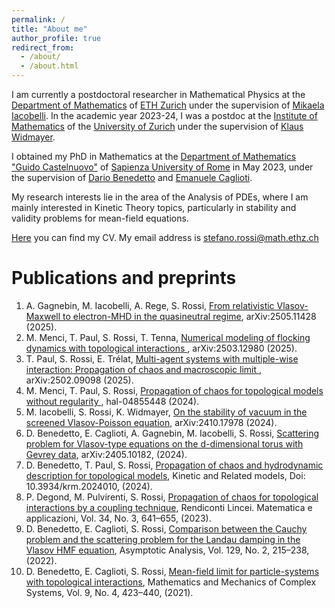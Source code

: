 ```yaml
---
permalink: /
title: "About me"
author_profile: true
redirect_from: 
  - /about/
  - /about.html
---
```


I am currently a postdoctoral researcher in Mathematical Physics at the [Department of Mathematics](https://math.ethz.ch/) of [ETH Zurich](https://ethz.ch/de.html) under the supervision of [Mikaela Iacobelli](https://people.math.ethz.ch/~imikaela/home).
In the academic year 2023-24, I was a postdoc at the [Institute of Mathematics](https://www.math.uzh.ch/en/home) of the [University of Zurich](https://www.uzh.ch/en.html) under the supervision of [Klaus Widmayer](https://www.math.uzh.ch/en/people?semId=43&key1=32674&L=1).

I obtained my PhD in Mathematics at the [Department of Mathematics "Guido Castelnuovo"](https://www.mat.uniroma1.it/en) of [Sapienza University of Rome](https://www.uniroma1.it/en/pagina-strutturale/home) in May 2023, under the supervision of [Dario Benedetto](http://brazil.mat.uniroma1.it/dario/) and [Emanuele Caglioti](https://sites.google.com/site/ecaglioti/Home). 

My research interests lie in the area of the Analysis of PDEs, where I am mainly interested in Kinetic Theory topics, particularly in stability and validity problems for mean-field equations.

[Here](https://stefrossi.github.io/files/CV_Rossi_Stefano.pdf) you can find my CV. My email address is stefano.rossi@math.ethz.ch

Publications and preprints 
======


1. A. Gagnebin, M. Iacobelli, A. Rege, S. Rossi, [From relativistic Vlasov-Maxwell to electron-MHD in the quasineutral regime](https://arxiv.org/abs/2505.11428), arXiv:2505.11428 (2025).
1. M. Menci, T. Paul, S. Rossi, T. Tenna, [Numerical modeling of flocking dynamics with topological interactions
](https://arxiv.org/abs/2503.12980), arXiv:2503.12980 (2025).
1. T. Paul, S. Rossi, E. Trélat, [Multi-agent systems with multiple-wise interaction: Propagation of chaos and macroscopic limit
](https://arxiv.org/abs/2502.09098), arXiv:2502.09098 (2025).
1. M. Menci, T. Paul, S. Rossi, [Propagation of chaos for topological models without regularity
](https://hal.science/hal-04855448v2), hal-04855448 (2024).
1. M. Iacobelli, S. Rossi, K. Widmayer, [On the stability of vacuum in the screened
Vlasov-Poisson equation](https://arxiv.org/abs/2410.17978), arXiv:2410.17978 (2024).
1. D. Benedetto, E. Caglioti, A. Gagnebin, M. Iacobelli, S. Rossi, [Scattering problem
for Vlasov-type equations on the d-dimensional torus with Gevrey data](https://arxiv.org/abs/2405.10182),
arXiv:2405.10182, (2024).
1. D. Benedetto, T. Paul, S. Rossi, [Propagation of chaos and hydrodynamic description for topological models](https://www.aimsciences.org/article/doi/10.3934/krm.2024010), Kinetic and Related models, Doi:
10.3934/krm.2024010, (2024).
1. P. Degond, M. Pulvirenti, S. Rossi, [Propagation of chaos for topological interactions by a coupling technique](https://ems.press/journals/rlm/articles/13341435), Rendiconti Lincei. Matematica e applicazioni,
Vol. 34, No. 3, 641–655, (2023).
1. D. Benedetto, E. Caglioti, S. Rossi, [Comparison between the Cauchy problem
and the scattering problem for the Landau damping in the Vlasov HMF
equation](https://content.iospress.com/articles/asymptotic-analysis/asy211726), Asymptotic Analysis, Vol. 129, No. 2, 215–238, (2022).
1. D. Benedetto, E. Caglioti, S. Rossi, [Mean-field limit for particle-systems with
topological interactions](https://msp.org/memocs/2021/9-4/memocs-v9-n4-p05-s.pdf), Mathematics and Mechanics of Complex Systems, Vol. 9,
No. 4, 423–440, (2021).



